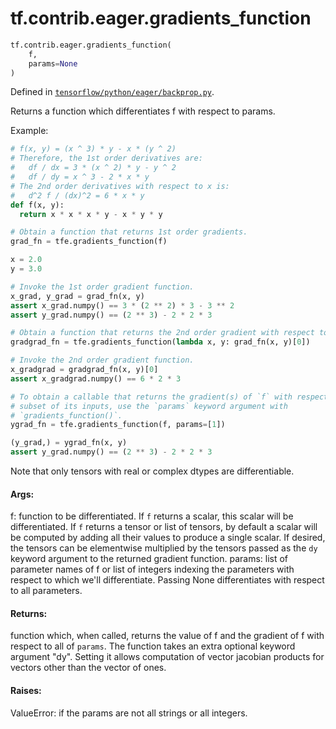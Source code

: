 <div itemscope itemtype="http://developers.google.com/ReferenceObject">
<meta itemprop="name" content="tf.contrib.eager.gradients_function" />
</div>

# tf.contrib.eager.gradients_function

``` python
tf.contrib.eager.gradients_function(
    f,
    params=None
)
```



Defined in [`tensorflow/python/eager/backprop.py`](https://www.tensorflow.org/code/tensorflow/python/eager/backprop.py).

Returns a function which differentiates f with respect to params.

Example:
```python
# f(x, y) = (x ^ 3) * y - x * (y ^ 2)
# Therefore, the 1st order derivatives are:
#   df / dx = 3 * (x ^ 2) * y - y ^ 2
#   df / dy = x ^ 3 - 2 * x * y
# The 2nd order derivatives with respect to x is:
#   d^2 f / (dx)^2 = 6 * x * y
def f(x, y):
  return x * x * x * y - x * y * y

# Obtain a function that returns 1st order gradients.
grad_fn = tfe.gradients_function(f)

x = 2.0
y = 3.0

# Invoke the 1st order gradient function.
x_grad, y_grad = grad_fn(x, y)
assert x_grad.numpy() == 3 * (2 ** 2) * 3 - 3 ** 2
assert y_grad.numpy() == (2 ** 3) - 2 * 2 * 3

# Obtain a function that returns the 2nd order gradient with respect to x.
gradgrad_fn = tfe.gradients_function(lambda x, y: grad_fn(x, y)[0])

# Invoke the 2nd order gradient function.
x_gradgrad = gradgrad_fn(x, y)[0]
assert x_gradgrad.numpy() == 6 * 2 * 3

# To obtain a callable that returns the gradient(s) of `f` with respect to a
# subset of its inputs, use the `params` keyword argument with
# `gradients_function()`.
ygrad_fn = tfe.gradients_function(f, params=[1])

(y_grad,) = ygrad_fn(x, y)
assert y_grad.numpy() == (2 ** 3) - 2 * 2 * 3
```

Note that only tensors with real or complex dtypes are differentiable.

#### Args:

f: function to be differentiated. If `f` returns a scalar, this scalar will
  be differentiated. If `f` returns a tensor or list of tensors, by default
  a scalar will be computed by adding all their values to produce a single
  scalar. If desired, the tensors can be elementwise multiplied by the
  tensors passed as the `dy` keyword argument to the returned gradient
  function.
params: list of parameter names of f or list of integers indexing the
  parameters with respect to which we'll differentiate. Passing None
  differentiates with respect to all parameters.


#### Returns:

function which, when called, returns the value of f and the gradient
of f with respect to all of `params`. The function takes an extra optional
keyword argument "dy". Setting it allows computation of vector jacobian
products for vectors other than the vector of ones.


#### Raises:

ValueError: if the params are not all strings or all integers.